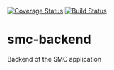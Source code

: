 [![Coverage Status](https://coveralls.io/repos/Umbesabro/smc-backend/badge.svg?branch=master)](https://coveralls.io/r/Umbesabro/smc-backend?branch=master)
[![Build Status](https://travis-ci.com/Umbesabro/smc-backend.svg?branch=master)](https://travis-ci.com/Umbesabro/smc-backend)
# smc-backend
Backend of the SMC application
